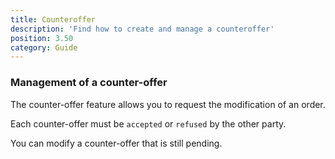 ```yaml
---
title: Counteroffer
description: 'Find how to create and manage a counteroffer'
position: 3.50
category: Guide
---
```


### Management of a counter-offer
The counter-offer feature allows you to request the modification of an order.

Each counter-offer must be `accepted` or `refused` by the other party.

You can modify a counter-offer that is still pending.